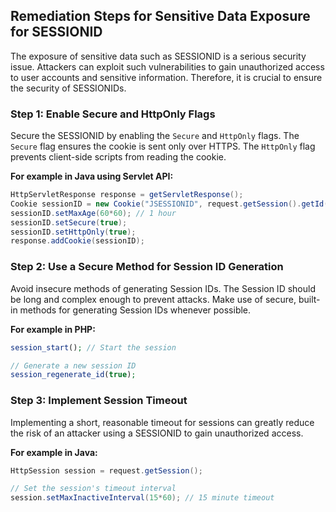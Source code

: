 

## Remediation Steps for Sensitive Data Exposure for SESSIONID

The exposure of sensitive data such as SESSIONID is a serious security issue. Attackers can exploit such vulnerabilities to gain unauthorized access to user accounts and sensitive information. Therefore, it is crucial to ensure the security of SESSIONIDs.

### Step 1: Enable Secure and HttpOnly Flags

Secure the SESSIONID by enabling the `Secure` and `HttpOnly` flags. The `Secure` flag ensures the cookie is sent only over HTTPS. The `HttpOnly` flag prevents client-side scripts from reading the cookie.

**For example in Java using Servlet API:**

```java
HttpServletResponse response = getServletResponse();
Cookie sessionID = new Cookie("JSESSIONID", request.getSession().getId());
sessionID.setMaxAge(60*60); // 1 hour
sessionID.setSecure(true); 
sessionID.setHttpOnly(true); 
response.addCookie(sessionID);
```
### Step 2: Use a Secure Method for Session ID Generation

Avoid insecure methods of generating Session IDs. The Session ID should be long and complex enough to prevent attacks. Make use of secure, built-in methods for generating Session IDs whenever possible.

**For example in PHP:**

```php
session_start(); // Start the session

// Generate a new session ID
session_regenerate_id(true);
```

### Step 3: Implement Session Timeout

Implementing a short, reasonable timeout for sessions can greatly reduce the risk of an attacker using a SESSIONID to gain unauthorized access.

**For example in Java:**
```java
HttpSession session = request.getSession();

// Set the session's timeout interval
session.setMaxInactiveInterval(15*60); // 15 minute timeout
```
